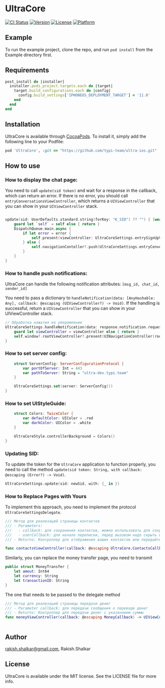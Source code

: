 # UltraCore

[![CI Status](https://img.shields.io/travis/rakish.shalkar@gmail.com/UltraCore.svg?style=flat)](https://travis-ci.org/rakish.shalkar@gmail.com/UltraCore)
[![Version](https://img.shields.io/cocoapods/v/UltraCore.svg?style=flat)](https://cocoapods.org/pods/UltraCore)
[![License](https://img.shields.io/cocoapods/l/UltraCore.svg?style=flat)](https://cocoapods.org/pods/UltraCore)
[![Platform](https://img.shields.io/cocoapods/p/UltraCore.svg?style=flat)](https://cocoapods.org/pods/UltraCore)

## Example

To run the example project, clone the repo, and run `pod install` from the Example directory first.

## Requirements
```ruby
post_install do |installer|
  installer.pods_project.targets.each do |target|
    target.build_configurations.each do |config|
      config.build_settings['IPHONEOS_DEPLOYMENT_TARGET'] = '11.0'
    end
  end
end
```


## Installation

UltraCore is available through [CocoaPods](https://cocoapods.org). To install
it, simply add the following line to your Podfile:

```ruby
pod 'UltraCore', :git => "https://github.com/typi-team/ultra-ios.git"
```

## How to use

### How to display the chat page:

You need to call `update(sid token)` and wait for a response in the callback, which can return an error. If there is no error, you should call `entryConversationsViewController`, which returns a `UIViewController` that you can show in your `UIViewController` stack.

```swift

update(sid: UserDefaults.standard.string(forKey: "K_SID") ?? "") { [weak self] error in
    guard let `self` = self else { return }
    DispatchQueue.main.async {
        if let error = error {
            self.present(viewController: UltraCoreSettings.entrySignUpViewController(), animated: true)
        } else {
            self.navigationContoller?.push(UltraCoreSettings.entryConversationsViewController())
        }        
    }
}
```

### How to handle push notifications:

UltraCore can handle the following notification attributes: `[msg_id, chat_id, sender_id]`

You need to pass a dictionary to `handleNotification(data: [AnyHashable: Any], callback: @escaping (UIViewController?) -> Void)`. If the handling is successful, return a `UIViewController` that you can show in your UIViewController stack.

```swift
// Обработка нажатия на уведомление
UltraCoreSettings.handleNotification(data: response.notification.request.content.userInfo) { viewController in
    guard let viewController = viewController else { return }
    self.window?.rootViewController?.present(UINavigationController(rootViewController: viewController), animated: true)
}
```   
### How to set server config:

```swift
    struct ServerConfig: ServerConfigurationProtocol {
        var portOfServer: Int = 443
        var pathToServer: String = "ultra-dev.typi.team"
    }

    UltraCoreSettings.set(server: ServerConfig())    
}
```   

### How to set UIStyleGuide:

```swift
    struct Colors: TwiceColor {
        var defaultColor: UIColor = .red
        var darkColor: UIColor = .white
    }

    UltraCoreStyle.controllerBackground = Colors()    
}
```        

### Updating SID:

To update the token for the `UltraCore` application to function properly, you need to call the method `update(sid token: String, with callback: @escaping (Error?) -> Void)`.


```swift
UltraCoreSettings.update(sid: newSid, with: {_ in })
```

###  How to Replace Pages with Yours
To implement this approach, you need to implement the protocol `UltraCoreSettingsDelegate`. 


```swift
/// Метод для реализаций страницы контактов
/// - Parameters:
///   - callback: для сохранения контактов, можно использовать для сохранения массива контактной книги или одиночной сохранения контакта, перед началом переписки
///   - userCallback: для начало переписки, перед вызовом надо скрыть ваш контроллер
/// - Returns: Контроллер для отображения ваших контактов или передайте nil и отобразитсья личный контроллер

func contactsViewController(callback: @escaping UltraCore.ContactsCallback, userCallback: @escaping UltraCore.UserIDCallback) -> UIViewController?
```

Similarly, you can replace the money transfer page, you need to transmit

```swift
public struct MoneyTransfer {
    let amout: Int64
    let currency: String
    let transactionID: String
}
```

The one that needs to be passed to the delegate method

```swift 
/// Метод для реализаций страницы передачи денег
/// - Parameter callback: для передачи сообщения о переводе денег
/// - Returns: Контроллер для передачи денег с указаннием суммы
func moneyViewController(callback: @escaping MoneyCallback) -> UIViewController?
```

```swift

```

## Author

rakish.shalkar@gmail.com, Rakish.Shalkar

## License

UltraCore is available under the MIT license. See the LICENSE file for more info.
